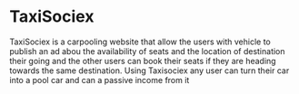 # TaxiSociex
 TaxiSociex is a carpooling website that allow the users with vehicle to publish an ad abou the availability of seats and the location of destination their going and the other users can book their seats if they are heading towards the same destination. Using Taxisociex any user can turn their car into a pool car and can a passive income from it
